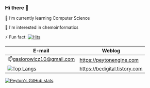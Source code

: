 ### Hi there 👋
🌱 I’m currently learning Computer Science

💬 I'm interested in chemoinformatics


⚡ Fun fact: [![Hits](https://hits.seeyoufarm.com/api/count/incr/badge.svg?url=https%3A%2F%2Fgithub.com%2Fgosunyoung%2Fgosunyoung&count_bg=%233A7CA7&title_bg=%23D2D5D1&icon=reactos.svg&icon_color=%23C38B8B&title=hits&edge_flat=false)](https://hits.seeyoufarm.com)

|E-mail                   | Weblog                        |
|-------------------------|-------------------------------|
| 📫gasiorowicz10@gmail.com | https://peytonengine.com      |
|[![Top Langs](https://github-readme-stats.vercel.app/api/top-langs/?username=gosunyoung&layout=compact)](https://github.com/anuraghazra/github-readme-stats)|https://bedigital.tistory.com |

[![Peyton's GitHub stats](https://github-readme-stats.vercel.app/api?username=gosunyoung&show_icons=true&theme=tokyonight)](https://github.com/anuraghazra/github-readme-stats)



<!--
**gosunyoung/gosunyoung** is a ✨ _special_ ✨ repository because its `README.md` (this file) appears on your GitHub profile.

Here are some ideas to get you started:
Hello! 
- 🔭 I’m currently working on ...
- 🌱 I’m currently learning web
- 👯 I’m looking to collaborate on ...
- 🤔 I’m looking for help with ...
- 💬 I'm interested in chemoinformatics
- 📫 How to reach me: gasiorowicz10@gmail.com
- 😄 Pronouns: ...
-->

